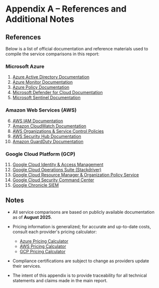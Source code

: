 
# Appendix A – References and Additional Notes

## References

Below is a list of official documentation and reference materials used to compile the service comparisons in this report:

### Microsoft Azure
1. [Azure Active Directory Documentation](https://learn.microsoft.com/en-us/azure/active-directory/)
2. [Azure Monitor Documentation](https://learn.microsoft.com/en-us/azure/azure-monitor/)
3. [Azure Policy Documentation](https://learn.microsoft.com/en-us/azure/governance/policy/)
4. [Microsoft Defender for Cloud Documentation](https://learn.microsoft.com/en-us/azure/defender-for-cloud/)
5. [Microsoft Sentinel Documentation](https://learn.microsoft.com/en-us/azure/sentinel/)

### Amazon Web Services (AWS)
6. [AWS IAM Documentation](https://docs.aws.amazon.com/iam/)
7. [Amazon CloudWatch Documentation](https://docs.aws.amazon.com/cloudwatch/)
8. [AWS Organizations & Service Control Policies](https://docs.aws.amazon.com/organizations/)
9. [AWS Security Hub Documentation](https://docs.aws.amazon.com/securityhub/)
10. [Amazon GuardDuty Documentation](https://docs.aws.amazon.com/guardduty/)

### Google Cloud Platform (GCP)
11. [Google Cloud Identity & Access Management](https://cloud.google.com/iam/docs)
12. [Google Cloud Operations Suite (Stackdriver)](https://cloud.google.com/products/operations)
13. [Google Cloud Resource Manager & Organization Policy Service](https://cloud.google.com/resource-manager/docs/organization-policy/overview)
14. [Google Cloud Security Command Center](https://cloud.google.com/security-command-center)
15. [Google Chronicle SIEM](https://cloud.google.com/chronicle)

## Notes

- All service comparisons are based on publicly available documentation as of **August 2025**.
- Pricing information is generalized; for accurate and up-to-date costs, consult each provider's pricing calculator:
  - [Azure Pricing Calculator](https://azure.microsoft.com/en-us/pricing/calculator/)
  - [AWS Pricing Calculator](https://calculator.aws/)
  - [GCP Pricing Calculator](https://cloud.google.com/products/calculator)

- Compliance certifications are subject to change as providers update their services.
- The intent of this appendix is to provide traceability for all technical statements and claims made in the main report.

